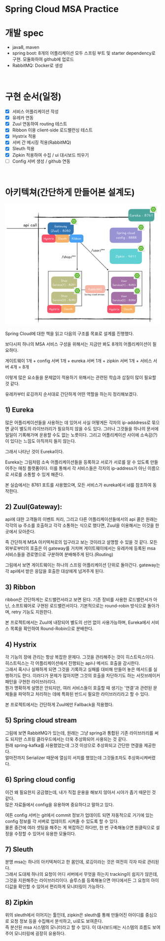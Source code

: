 # Spring Cloud MSA Practice

# 개발 spec
- java8, maven
- spring boot: 8개의 어플리케이션 모두 스프링 부트 및 starter dependency로 구현. 모듈화하여 github에 업로드
- RabbitMQ: Docker로 생성
<br/>

# 구현 순서(일정)

- [x] 서비스 어플리케이션 작성
- [x] 유레카 연동
- [x] Zuul 연동하여 routing 테스트
- [x] Ribbon 이용 client-side 로드밸런싱 테스트
- [x] Hystrix 적용
- [x] 서버 간 메시징 적용(RabbitMQ)
- [x] Sleuth 적용
- [x] Zipkin 적용하여 수집 / ui 대시보드 띄우기
- [ ] Config 서버 생성 / github 연동
<br/>

# 아키텍쳐(간단하게 만들어본 설계도)
<img src="/architecture.png">

Spring Cloud에 대한 책을 읽고 다음의 구조를 목표로 설계를 진행했다.

보다시피 하나의 MSA 서비스 구성을 위해서는 지금만 봐도 8개의 어플리케이션이 필요하다.

게이트웨이 1개 + config 서버 1개 + eureka 서버 1개 + zipkin 서버 1개 + 서비스 서버 4개 = 8개

이렇게 많은 요소들을 문제없이 적용하기 위해서는 관련된 학습과 삽질이 많이 필요할 것 같다.

유레카부터 로깅까지 순서대로 간단하게 어떤 역할을 하는지 정리해보겠다.

## 1) Eureka 
많은 어플리케이션들을 사용하는 데 있어서 사실 어떻게든 각자의 ip-adddress로 묶으면 굳이 별도의 라이브러리가 필요하지 않을 수도 있다. 그러나 그것들을 하나의 문서에 일일이 기록해가며 운용할 수도 없는 노릇이다. 그리고 어플리케이션 사이에 소속감(?)이 있다는 느낌도 아직까지 들지 않는다. 

그래서 나타난 것이 Eureka이다. 

Eureka는 그림처럼 소속 어플리케이션들을 등록하고 서로가 서로를 알 수 있도록 만들어주는 매칭 플랫폼이다. 이를 통해서 각 서비스들은 각자의 ip-address가 아닌 이름으로 서로를 소통할 수 있게 해준다.

본 실습에서는 8761 포트를 사용했으며, 모든 서비스가 eureka에서 id를 참조하여 동작한다. 

## 2) Zuul(Gateway):
api에 대한 고객들의 이벤트 처리, 그리고 다른 어플리케이션들에서의 api 콜은 원래는 각각의 ip 주소를 호출하고 각각 소통하는 식으로 했다면, Zuul을 이용해서는 이것을 한 곳에서 모아준다.

즉 간단하게 MSA 아키텍쳐로의 입구라고 보는 것이라고 설명할 수 있을 것 같다.
모든 외부로부터의 호출은 이 gateway를 거치며 게이트웨이에서는 유레카에 등록된 msa 서비스들을 경로명으로 구분하여 분배해주게 된다.(Routing)

그림에서 보면 게이트웨이는 하나의 스프링 어플리케이션 단위로 돌아간다.
gateway는 각 api에서 받은 응답을 호출한 대상에게 넘겨주게 된다.

## 3) Ribbon
ribbon은 간단하게는 로드밸런서라고 보면 된다. 기존 장비를 사용한 로드밸런서가 아닌, 소프트웨어로 구현된 로드밸런서이다. 기본적으로는 round-robin 방식으로 돌아가며, retry 기능도 지원한다.

본 프로젝트에서는 Zuul에 내장되어 별도의 선언 없이 사용가능하며, Eureka에서 서비스 목록을 확인하여 Round-Robin으로 분배한다.

## 4) Hystrix
각 기능의 장애 관리는 항상 복잡한 문제다. 그것을 관리해주는 것이 히스트릭스이다.  
히스트릭스는 각 어플리케이션에서 진행되는 api나 메서드 호출을 감시한다.  
그래서 혹시나 실패하게 되면 그것을 기록하고 실패를 대비해 만들어 놓은 메서드를 실행하기도 한다. 이러다가 문제가 많아지면 그것의 호출을 차단하기도 하는 서킷브레이커 패턴을 구현한 라이브러리다.  
뭔가 명확하게 설명은 안되지만, 여러 서비스들이 호출할 때 생기는 '연결'과 관련된 문제들을 파악하고 처리하는 데에 특화된 반드시 필요한 라이브러리라고 할 수 있다.

본 프로젝트에서는 간단하게 Zuul에만 Fallback을 적용했다.

## 5) Spring cloud stream
그림에 보면 RabbitMQ가 있는데, 원래는 그냥 spring과 통합된 기존 라이브러리를 써도 되지만 스프링 클라우드에서는 더욱 추상화되어 사용되는 것 같다.  
원래 spring-kafka를 사용했었는데 그것 이상으로 추상화되고 간단한 연결을 제공한다.  
얼마전까지 Serializer 때문에 열심히 서치를 했었는데 그것들조차도 추상화시켜버렸다. 

## 6) Spring cloud config
이건 왜 필요한지 궁금했는데, 내가 직접 운용을 해보지 않아서 시야가 좁기 때문인 것 같다.  
많은 자료들에서 config을 유용하며 중요하다고 말하고 있다.

여튼 config 서버는 git에서 commit 정보가 업데이트 되면 자동적으로 거기에 있는 config 정보를 각 서버로 업데이트 시켜줄 수 있도록 할 수 있다.  
물론 중간에 여러 셋팅을 해주는 게 복잡하긴 하다만, 한 번 구축해놓으면 원클릭으로 설정을 수정할 수 있어서 유용한 모듈이다. 

## 7) Sleuth
분명 msa는 하나의 아키텍쳐이고 한 몸인데, 로깅이라는 것은 여전히 각자 따로 관리된다.   
그래서 도대체 하나의 요청이 어디 서버에서 무엇을 하는지 tracking이 쉽지가 않은데, 그것을 지원해주는 라이브러리이다. 
슬루스를 등록해놓으면 어디에서든 그 요청의 아이디값을 확인할 수 있어서 편리하게 모니터링이 가능하다.  

## 8) Zipkin
위의 sleuth에서 이어지는 툴인데, zipkin은 sleuth를 통해 만들어진 아이디를 중심으로 요청 정보 등을 수집해서 분석하고, ui로도 보여준다.   
즉 분산된 msa 시스템의 모니터라고 할 수 있다. 이 대시보드에는 시스템의 흐름도 보여주어 모니터링에 굉장히 유용하다.
